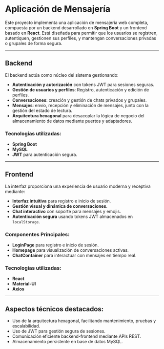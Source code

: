# Aplicación de Mensajería

Este proyecto implementa una aplicación de mensajería web completa, compuesta por un backend desarrollado en **Spring Boot** y un frontend basado en **React**. Está diseñada para permitir que los usuarios se registren, autentiquen, gestionen sus perfiles, y mantengan conversaciones privadas o grupales de forma segura.

---

## Backend
El backend actúa como núcleo del sistema gestionando:

- **Autenticación y autorización** con tokens JWT para sesiones seguras.
- **Gestión de usuarios y perfiles**: Registro, autenticación y edición de perfiles.
- **Conversaciones**: creación y gestión de chats privados y grupales.
- **Mensajes**: envío, recepción y eliminación de mensajes, junto con la gestión del estado de lectura.
- **Arquitectura hexagonal** para desacoplar la lógica de negocio del almacenamiento de datos mediante puertos y adaptadores.

### Tecnologías utilizadas:
- **Spring Boot**
- **MySQL**
- **JWT** para autenticación segura.

---

## Frontend

La interfaz proporciona una experiencia de usuario moderna y receptiva mediante:

- **Interfaz intuitiva** para registro e inicio de sesión.
- **Gestión visual y dinámica de conversaciones**.
- **Chat interactivo** con soporte para mensajes y emojis.
- **Autenticación segura** usando tokens JWT almacenados en `localStorage`.

### Componentes Principales:
- **LoginPage** para registro e inicio de sesión.
- **Homepage** para visualización de conversaciones activas.
- **ChatContainer** para interactuar con mensajes en tiempo real.

### Tecnologías utilizadas:
- **React**
- **Material-UI**
- **Axios**

---

## Aspectos técnicos destacados:
- Uso de la arquitectura hexagonal, facilitando mantenimiento, pruebas y escalabilidad.
- Uso de JWT para gestión segura de sesiones.
- Comunicación eficiente backend-frontend mediante APIs REST.
- Almacenamiento persistente en base de datos MySQL.
